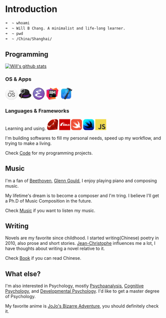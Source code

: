 # Introduction

```bash
➜  ~ whoami 
➜  ~ Will B Chang. A minimalist and life-long learner.
➜  ~ pwd
➜  ~ /China/Shanghai/
```

## Programming
[![Will's github stats](https://github-readme-stats.vercel.app/api?username=willbchang&show_icons=true&disable_animations=true&include_all_commits=true&hide_title=true)](https://github.com/willbchang)

### OS & Apps
<code><a href="https://www.apple.com/macos/"><img height="40" src="https://raw.githubusercontent.com/willbchang/willbchang/master/images/macos.png"></a></code>
<code><a href="https://www.alfredapp.com/"><img height="40" src="https://raw.githubusercontent.com/willbchang/willbchang/master/images/alfred.png"></a></code>
<code><a href="https://www.gnu.org/software/emacs/"><img height="40" src="https://raw.githubusercontent.com/willbchang/willbchang/master/images/emacs.png"></a></code>
<code><a href="https://www.jetbrains.com/ruby/"><img height="40" src="https://raw.githubusercontent.com/willbchang/willbchang/master/images/rubymine.png"></a></code>
<code><a href="https://developer.apple.com/xcode/"><img height="40" src="https://raw.githubusercontent.com/willbchang/willbchang/master/images/xcode.png"></a></code>

### Languages & Frameworks
Learning and using.
<code><a href="https://www.ruby-lang.org/en/"><img height="35" src="https://raw.githubusercontent.com/willbchang/willbchang/master/images/ruby.png"></a></code>
<code><a href="https://rubyonrails.org/"><img height="35" src="https://raw.githubusercontent.com/willbchang/willbchang/master/images/rails.png"></a></code>
<code><a href="https://developer.apple.com/swift/"><img height="35" src="https://raw.githubusercontent.com/willbchang/willbchang/master/images/swift.png"></a></code>
<code><a href="https://developer.apple.com/xcode/swiftui/"><img height="35" src="https://raw.githubusercontent.com/willbchang/willbchang/master/images/swiftui.png"></a></code>
<code><a href="https://javascript.info/"><img height="35" src="https://raw.githubusercontent.com/willbchang/willbchang/master/images/javascript.png"></a></code>

I'm building softwares to fill my personal needs, speed up my workflow, and trying to make a living. 

Check [Code](https://code.willbc.cn) for my programming projects.

## Music
I'm a fan of [Beethoven](https://en.wikipedia.org/wiki/Ludwig_van_Beethoven), [Glenn Gould](https://en.wikipedia.org/wiki/Glenn_Gould), I enjoy playing piano and composing music.

My lifetime's dream is to become a composer and I'm tring. I believe I'll get a Ph.D of Music Composition in the future.

Check [Music](https://music.willbc.cn) if you want to listen my music.

## Writing
Novels are my favorite since childhood. I started writing(Chinese) poetry in 2010, also prose and short stories. [Jean-Christophe](https://en.wikipedia.org/wiki/Jean-Christophe) influences me a lot, I have thoughts about writing a novel relative to it.

Check [Book](https://book.willbc.cn) if you can read Chinese.

## What else?
I'm also interested in Psychology, mostly [Psychoanalysis](https://en.wikipedia.org/wiki/Psychoanalysis), [Cognitive Psychology](https://en.wikipedia.org/wiki/Cognitive_psychology), and [Developmental Psychology](https://en.wikipedia.org/wiki/Developmental_psychology). I'd like to get a master degree of Psychology.

My favorite anime is [JoJo's Bizarre Adventure](https://en.wikipedia.org/wiki/JoJo%27s_Bizarre_Adventure), you should definitely check it. 

